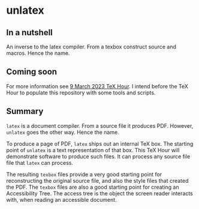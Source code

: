 # unlatex

## In a nutshell
An inverse to the latex compiler. From a texbox construct source and macros. Hence the name.

## Coming soon

For more information see [9 March 2023 TeX Hour](https://texhour.github.io/2023/03/09/unlatex-texbox-access-tree/). I intend before the TeX Hour to populate this repository with some tools and scripts.

## Summary

`latex` is a document compiler. From a source file it
produces PDF. However, `unlatex` goes the other way. Hence the name.

To produce a page of PDF, `latex` ships out an internal TeX box. The
starting point of `unlatex` is a text representation of that box. This
TeX Hour will demonstrate software to produce such files. It can
process any source file file that `latex` can process.

The resulting `texbox` files provide a very good starting point for
reconstructing the original source file, and also the style files that
created the PDF.  The `texbox` files are also a good starting point
for creating an Accessibility Tree. The access tree is the object the
screen reader interacts with, when reading an accessible document.
